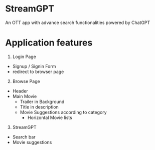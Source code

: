 # StreamGPT
An OTT app with advance search functionalities powered by ChatGPT

# Application features
1. Login Page 
  - Signup / Signin Form
  - redirect to browser page

2. Browse Page
  - Header 
  - Main Movie
      - Trailer in Background
      - Title in description 
      - Movie Suggestions according to category
        - Horizontal Movie lists
    
3. StreamGPT
  - Search bar
  - Movie suggestions
